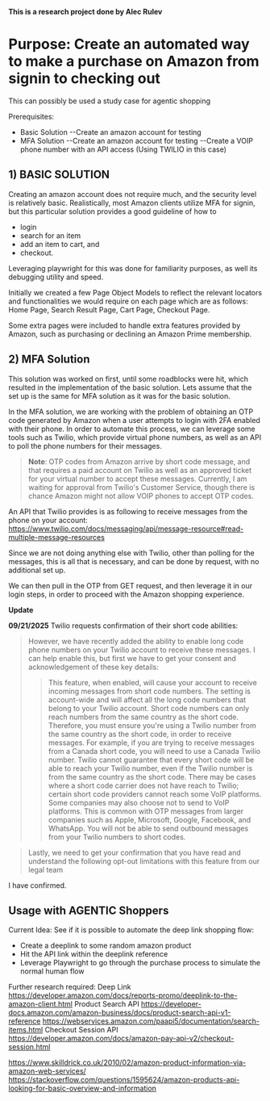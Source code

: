 **This is a research project done by Alec Rulev**


# Purpose: Create an automated way to make a purchase on Amazon from signin to checking out
This can possibly be used a study case for agentic shopping


Prerequisites:
- Basic Solution
--Create an amazon account for testing
- MFA Solution
--Create an amazon account for testing
--Create a VOIP phone number with an API access (Using TWILIO in this case)


## 1) BASIC SOLUTION

Creating an amazon account does not require much, and the security level is relatively basic. Realistically, most Amazon clients utilize MFA for signin, but this particular solution provides a good guideline of how to 
-  login 
- search for an item 
- add an item to cart, and 
-  checkout.

Leveraging playwright for this was done for familiarity purposes, as well its debugging utility and speed. 

Initially we created a few Page Object Models to reflect the relevant locators and functionalities we would require on each page which are as follows:
Home Page,
Search Result Page,
Cart Page,
Checkout Page.

Some extra pages were included to handle extra features provided by Amazon, such as purchasing or declining an Amazon Prime membership.

## 2) MFA Solution

This solution was worked on first, until some roadblocks were hit, which resulted in the implementation of the basic solution. Lets assume that the set up is the same for MFA solution as it was for the basic solution. 

In the MFA solution, we are working with the problem of obtaining an OTP code generated by Amazon when a user attempts to login with 2FA enabled with their phone. In order to automate this process, we can leverage some tools such as Twilio, which provide virtual phone numbers, as well as an API to poll the phone numbers for their messages. 
>**Note**: OTP codes from Amazon arrive by short code message, and that requires a paid account on Twilio as well as an approved ticket for your virtual number to accept these messages. Currently, I am waiting for approval from Twilio's Customer Service, though there is chance Amazon might not allow VOIP phones to accept OTP codes.

An API that Twilio provides is as following to receive messages from the phone on your account: https://www.twilio.com/docs/messaging/api/message-resource#read-multiple-message-resources

Since we are not doing anything else with Twilio, other than polling for the messages, this is all that is necessary, and can be done by request, with no additional set up.

We can then pull in the OTP from GET request, and then leverage it in our login steps, in order to proceed with the Amazon shopping experience.

**Update**

**09/21/2025** Twilio requests confirmation of their short code abilities:
>However, we have recently added the ability to enable long code phone numbers on your Twilio account to receive these messages. I can help enable this, but first we have to get your consent and acknowledgement of these key details:
>>This feature, when enabled, will cause your account to receive incoming messages from short code numbers. The setting is account-wide and will affect all the long code numbers that belong to your Twilio account.
>>Short code numbers can only reach numbers from the same country as the short code. Therefore, you must ensure you're using a Twilio number from the same country as the short code, in order to receive messages. For example, if you are trying to receive messages from a Canada short code, you will need to use a Canada Twilio number.
>>Twilio cannot guarantee that every short code will be able to reach your Twilio number, even if the Twilio number is from the same country as the short code. There may be cases where a short code carrier does not have reach to Twilio; certain short code providers cannot reach some VoIP platforms. Some companies may also choose not to send to VoIP platforms. This is common with OTP messages from larger companies such as Apple, Microsoft, Google, Facebook, and WhatsApp.
>>You will not be able to send outbound messages from your Twilio numbers to short codes.

>Lastly, we need to get your confirmation that you have read and understand the following opt-out limitations with this feature from our legal team

I have confirmed.



## Usage with AGENTIC Shoppers
Current Idea:
See if it is possible to automate the deep link shopping flow:
- Create a deeplink to some random amazon product
- Hit the API link within the deeplink reference
- Leverage Playwright to go through the purchase process to simulate the normal human flow

Further research required:
Deep Link
https://developer.amazon.com/docs/reports-promo/deeplink-to-the-amazon-client.html
Product Search API
https://developer-docs.amazon.com/amazon-business/docs/product-search-api-v1-reference
https://webservices.amazon.com/paapi5/documentation/search-items.html
Checkout Session API
https://developer.amazon.com/docs/amazon-pay-api-v2/checkout-session.html

https://www.skilldrick.co.uk/2010/02/amazon-product-information-via-amazon-web-services/
https://stackoverflow.com/questions/1595624/amazon-products-api-looking-for-basic-overview-and-information

